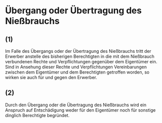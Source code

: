 # Übergang oder Übertragung des Nießbrauchs



## (1)

 Im Falle des Übergangs oder der Übertragung des Nießbrauchs tritt der Erwerber anstelle des bisherigen Berechtigten in die mit dem Nießbrauch verbundenen Rechte und Verpflichtungen gegenüber dem Eigentümer ein. Sind in Ansehung dieser Rechte und Verpflichtungen Vereinbarungen zwischen dem Eigentümer und dem Berechtigten getroffen worden, so wirken sie auch für und gegen den Erwerber.

## (2)

 Durch den Übergang oder die Übertragung des Nießbrauchs wird ein Anspruch auf Entschädigung weder für den Eigentümer noch für sonstige dinglich Berechtigte begründet. 

